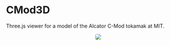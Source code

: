 # CMod3D 

Three.js viewer for a model of the Alcator C-Mod tokamak at MIT.

<p align="center">
  <img style="border-radius: 4px;" src="https://i.imgur.com/B2TOCst.png">
</p>


